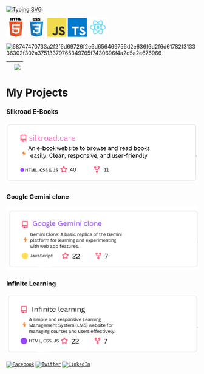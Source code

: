 [![Typing SVG](https://readme-typing-svg.herokuapp.com?font=Fira+Code&pause=1000&width=550&lines=Hello%2C+World!+%F0%9F%91%8B+I'm+Arman+Sherzad;I'm+a+Front-End+Wizard+%F0%9F%A7%99%E2%80%8D%E2%99%82%EF%B8%8F++;Crafting+stunning+UIs+%26+responsive+designs.;Let%E2%80%99s+bring+your+ideas+to+life!+%F0%9F%9A%80+)](https://git.io/typing-svg)



<code><img height="50" alt="html" src="https://raw.githubusercontent.com/github/explore/80688e429a7d4ef2fca1e82350fe8e3517d3494d/topics/html/html.png"></code>
<code><img height="50" alt="css" src="https://raw.githubusercontent.com/github/explore/80688e429a7d4ef2fca1e82350fe8e3517d3494d/topics/css/css.png"></code>
<code><img height="50" alt="javascript" src="https://raw.githubusercontent.com/github/explore/80688e429a7d4ef2fca1e82350fe8e3517d3494d/topics/javascript/javascript.png"></code>
<code><img height="50" alt="typescript" src="https://raw.githubusercontent.com/github/explore/80688e429a7d4ef2fca1e82350fe8e3517d3494d/topics/typescript/typescript.png"></code>
<code><img height="50" alt="react" src="https://raw.githubusercontent.com/github/explore/80688e429a7d4ef2fca1e82350fe8e3517d3494d/topics/react/react.png"></code>


![68747470733a2f2f6d69726f2e6d656469756d2e636f6d2f6d61782f313336302f302a37513379765349765f7430696f4a2d5a2e676966](https://github.com/user-attachments/assets/793c4fa9-3a53-424c-8f92-ef7b51c3b441)



|  | <img align="center" src="https://github-readme-stats.vercel.app/api/top-langs/?username=anuraghazra&layout=compact&theme=buefy&hide_border=true" hight="90" /> |
| ------------- | ------------- |


# My Projects

### Silkroad E-Books
[![Silkroad Care](img.png)](https://github.com/arman-sherzad23/silkroad.care)

### Google Gemini clone
[![Silkroad Care](img3.png)](https://github.com/arman-sherzad23/silkroad.care)

### Infinite Learning
[![Infinite Learning](img2.png)](https://github.com/arman-sherzad23/Infinite-Learning)

<code><a href="https://facebook.com/arman.sherzad47" target="_blank"><img height="50" alt="Facebook" src="https://img.icons8.com/color/48/000000/facebook.png"></a></code>
<code><a href="https://x.com/Arman_sherzad23?t=t8OKQs5gqc7G5lzVKIVaxg&s=09" target="_blank"><img height="50" alt="Twitter" src="https://img.icons8.com/color/48/000000/twitter--v1.png"></a></code>
<code><a href="https://www.linkedin.com/in/arman-sherzad-3a1285335?utm_source=share&utm_campaign=share_via&utm_content=profile&utm_medium=android_app" target="_blank"><img height="50" alt="LinkedIn" src="https://img.icons8.com/color/48/000000/linkedin.png"></a></code>
